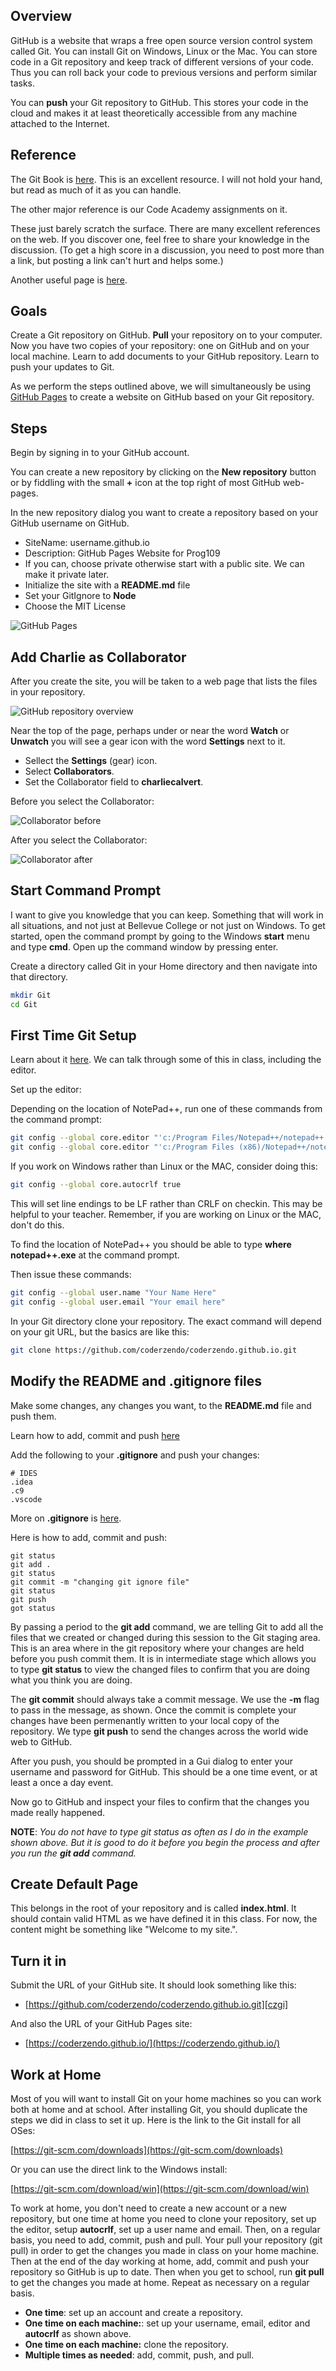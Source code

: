 ## Overview

GitHub is a website that wraps a free open source version control system called Git. You can install Git on Windows, Linux or the Mac. You can store code in a Git repository and keep track of different versions of your code. Thus you can roll back your code to previous versions and perform similar tasks.

You can **push** your Git repository to GitHub. This stores your code in the cloud and makes it at least theoretically accessible from any machine attached to the Internet.

## Reference

The Git Book is [here](https://git-scm.com/book/en/v2). This is an excellent resource. I will not hold your hand, but read as much of it as you can handle.

The other major reference is our Code Academy assignments on it.

These just barely scratch the surface. There are many excellent references on the web. If you discover one, feel free to share your knowledge in the discussion. (To get a high score in a discussion, you need to post more than a link, but posting a link can't hurt and helps some.)

Another useful page is [here][gitu].

## Goals

Create a Git repository on GitHub. **Pull** your repository on to your computer. Now you have two copies of your repository: one on GitHub and on your local machine. Learn to add documents to your GitHub repository. Learn to push your updates to Git.

As we perform the steps outlined above, we will simultaneously be using [GitHub Pages][gp] to create a website on GitHub based on your Git repository.

[gp]: https://pages.github.com/

## Steps

Begin by signing in to your GitHub account.

You can create a new repository by clicking on the **New repository** button or by fiddling with the small **+** icon at the top right of most GitHub web-pages.

In the new repository dialog you want to create a repository based on your GitHub username on GitHub.

- SiteName: username.github.io
- Description: GitHub Pages Website for Prog109
- If you can, choose private otherwise start with a public site. We can make it private later.
- Initialize the site with a **README.md** file
- Set your GitIgnore to **Node**
- Choose the MIT License

![GitHub Pages](https://s3.amazonaws.com/bucket01.elvenware.com/images/github-pages-2018.png)

## Add Charlie as Collaborator

After you create the site, you will be taken to a web page that lists the files in your repository.

![GitHub repository overview][gro]

Near the top of the page, perhaps under or near the word **Watch** or **Unwatch** you will see a gear icon with the word **Settings** next to it.

- Sellect the **Settings** (gear) icon.
- Select **Collaborators**.
- Set the Collaborator field to **charliecalvert**.

Before you select the Collaborator:

![Collaborator before][cbefore]

After you select the Collaborator:

![Collaborator after][cafter]

## Start Command Prompt

I want to give you knowledge that you can keep. Something that will work in all situations, and not just at Bellevue College or not just on Windows. To get started, open the command prompt by going to the Windows **start** menu and type **cmd**. Open up the command window by pressing enter.

Create a directory called Git in your Home directory and then navigate into that directory.

```bash
mkdir Git
cd Git
```

## First Time Git Setup

Learn about it [here][gitset]. We can talk through some of this in class, including the editor.

Set up the editor:

Depending on the location of NotePad++, run one of these commands from the command prompt:

```bash
git config --global core.editor "'c:/Program Files/Notepad++/notepad++.exe'"
git config --global core.editor "'c:/Program Files (x86)/Notepad++/notepad++.exe'"
```

If you work on Windows rather than Linux or the MAC, consider doing this:

```bash
git config --global core.autocrlf true
```

This will set line endings to be LF rather than CRLF on checkin. This may be helpful to your teacher. Remember, if you are working on Linux or the MAC, don't do this.

To find the location of NotePad++ you should be able to type **where notepad++.exe** at the command prompt.

Then issue these commands:

```bash
git config --global user.name "Your Name Here"
git config --global user.email "Your email here"
```

In your Git directory clone your repository. The exact command will depend on your git URL, but the basics are like this:

```bash
git clone https://github.com/coderzendo/coderzendo.github.io.git
```

## Modify the README and .gitignore files

Make some changes, any changes you want, to the **README.md** file and push them.

Learn how to add, commit and push [here][gitacp]

Add the following to your **.gitignore** and push your changes:

```
# IDES
.idea
.c9
.vscode
```

More on **.gitignore** is [here][gig].

Here is how to add, commit and push:

```
git status
git add .
git status
git commit -m "changing git ignore file"
git status
git push
got status
```

By passing a period to the **git add** command, we are telling Git to add all the files that we created or changed during this session to the Git staging area. This is an area where in the git repository where your changes are held before you push commit them. It is in intermediate stage which allows you to type **git status** to view the changed files to confirm that you are doing what you think you are doing.

The **git commit** should always take a commit message. We use the **-m** flag to pass in the message, as shown. Once the commit is complete your changes have been permenantly written to your local copy of the repository. We type **git push** to send the changes across the world wide web to GitHub.

After you push, you should be prompted in a Gui dialog to enter your username and password for GitHub. This should be a one time event, or at least a once a day event.

Now go to GitHub and inspect your files to confirm that the changes you made really happened.

**NOTE**: _You do not have to type git status as often as I do in the example shown above. But it is good to do it before you begin the process and after you run the **git add** command._

## Create Default Page

This belongs in the root of your repository and is called **index.html**. It should contain valid HTML as we have defined it in this class. For now, the content might be something like "Welcome to my site.".

## Turn it in

Submit the URL of your GitHub site. It should look something like this:

- [https://github.com/coderzendo/coderzendo.github.io.git][czgi]


And also the URL of your GitHub Pages site:

- [https://coderzendo.github.io/](https://coderzendo.github.io/)

## Work at Home

Most of you will want to install Git on your home machines so you can work both at home and at school. After installing Git, you should duplicate the steps we did in class to set it up. Here is the link to the Git install for all OSes:

[https://git-scm.com/downloads](https://git-scm.com/downloads)

Or you can use the direct link to the Windows install:

[https://git-scm.com/download/win](https://git-scm.com/download/win)

To work at home, you don't need to create a new account or a new repository, but one time at home you need to clone your repository, set up the editor, setup **autocrlf**, set up a user name and email. Then, on a regular basis, you need to add, commit, push and pull. Your pull your repository (git pull) in order to get the changes you made in class on your home machine. Then at the end of the day working at home, add, commit and push your repository so GitHub is up to date. Then when you get to school, run **git pull** to get the changes you made at home. Repeat as necessary on a regular basis. 

*   **One time**: set up an account and create a repository.
*   **One time on each machine:**: set up your username, email, editor and **autocrlf** as shown above.
*   **One time on each machine:** clone the repository.
*   **Multiple times as needed**: add, commit, push, and pull.

[gro]: https://s3.amazonaws.com/bucket01.elvenware.com/images/github-settings.png
[cbefore]: https://s3.amazonaws.com/bucket01.elvenware.com/images/github-collab.png
[cafter]: https://s3.amazonaws.com/bucket01.elvenware.com/images/github-pages-collaborators.png
[czgi]: https://github.com/coderzendo/coderzendo.github.io.git
[gig]: https://www.elvenware.com/git-guide/git-ignore.html
[gitacp]: https://www.elvenware.com/git-guide/git-basics.html#git-files
[gitset]: https://git-scm.com/book/en/v1/Getting-Started-First-Time-Git-Setup
[gitc]: https://git-scm.com/book/en/v2/Git-Tools-Credential-Storage
[gitu]: https://docs.gitlab.com/ee/gitlab-basics/start-using-git.html
